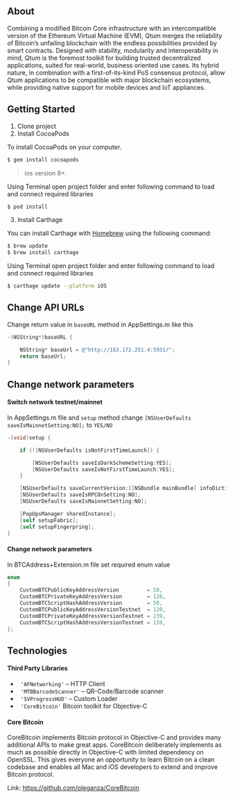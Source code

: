 ##  About
Combining a modified Bitcoin Core infrastructure with an intercompatible version of the Ethereum Virtual Machine (EVM), Qtum merges the reliability of Bitcoin’s unfailing blockchain with the endless possibilities provided by smart contracts. 
Designed with stability, modularity and interoperability in mind, Qtum is the foremost toolkit for building trusted decentralized applications, suited for real-world, business oriented use cases. Its hybrid nature, in combination with a first-of-its-kind PoS consensus protocol, allow Qtum applications to be compatible with major blockchain ecosystems, while providing native support for mobile devices and IoT appliances.

## Getting Started

1) Clone project<br/>
2) Install CocoaPods

To install CocoaPods on your computer.

```bash
$ gem install cocoapods
```
> ios version 8+.

Using Terminal open project folder and enter following command to load and connect required libraries

```bash
$ pod install
```

3) Install Carthage

You can install Carthage with [Homebrew](http://brew.sh/) using the following command:

```bash
$ brew update
$ brew install carthage
```

Using Terminal open project folder and enter following command to load and connect required libraries

```bash
$ carthage update --platform iOS
```

## Change API URLs

Change return value in ```baseURL``` method in AppSettings.m like this

```objective-c
-(NSString*)baseURL {

    NSString* baseUrl = @"http://163.172.251.4:5931/";
    return baseUrl;
}
```

## Change network parameters

#### Switch network testnet/mainnet

In AppSettings.m file and ```setup``` method change ```[NSUserDefaults saveIsMainnetSetting:NO];``` to ```YES/NO```

```objective-c
-(void)setup {

    if (![NSUserDefaults isNotFirstTimeLaunch]) {

        [NSUserDefaults saveIsDarkSchemeSetting:YES];
        [NSUserDefaults saveIsNotFirstTimeLaunch:YES];
    }

    [NSUserDefaults saveCurrentVersion:[[NSBundle mainBundle] infoDictionary][@"CFBundleVersion"]];
    [NSUserDefaults saveIsRPCOnSetting:NO];
    [NSUserDefaults saveIsMainnetSetting:NO];

    [PopUpsManager sharedInstance];
    [self setupFabric];
    [self setupFingerpring];
}
```

#### Change network parameters

In BTCAddress+Extension.m file set required enum value

```objective-c
enum
{
    CustomBTCPublicKeyAddressVersion         = 58,
    CustomBTCPrivateKeyAddressVersion        = 128,
    CustomBTCScriptHashAddressVersion        = 50,
    CustomBTCPublicKeyAddressVersionTestnet  = 120,
    CustomBTCPrivateKeyAddressVersionTestnet = 239,
    CustomBTCScriptHashAddressVersionTestnet = 110,
};
```

## Technologies

#### Third Party Libraries
- ``` 'AFNetworking'```  – HTTP Client
- ``` 'MTBBarcodeScanner'```  – QR-Code/Barcode scanner
- ``` 'SVProgressHUD'```  – Custom Loader
- ``` 'CoreBitcoin'```   Bitcoin toolkit for Objective-C

#### Core Bitcoin

CoreBitcoin implements Bitcoin protocol in Objective-C and provides many additional APIs to make great apps.
CoreBitcoin deliberately implements as much as possible directly in Objective-C with limited dependency on OpenSSL. This gives everyone an opportunity to learn Bitcoin on a clean codebase and enables all Mac and iOS developers to extend and improve Bitcoin protocol.

Link: https://github.com/oleganza/CoreBitcoin
